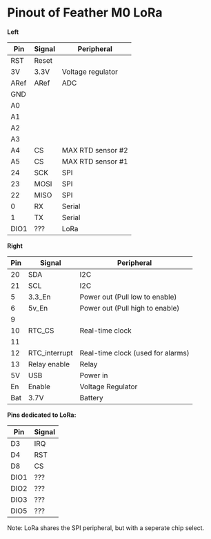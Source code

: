 # Pinout of Feather M0 LoRa


**Left**

|Pin  |Signal|Peripheral|
|-----|------|----------|
|RST  | Reset|
|3V   | 3.3V | Voltage regulator |
|ARef | ARef | ADC |
|GND  |
|A0   |
|A1   |
|A2   |
|A3   |
|A4   |CS   |MAX RTD sensor #2|
|A5   |CS   |MAX RTD sensor #1|
|24   |SCK  |SPI|
|23   |MOSI |SPI|
|22   |MISO |SPI|
|0    |RX   |Serial|
|1    |TX   |Serial|
|DIO1 | ??? | LoRa |

**Right**

|Pin  |Signal|Peripheral|
|-----|------|----------|
| 20 | SDA   |I2C|
| 21 | SCL   |I2C|
| 5  | 3.3_En| Power out (Pull low to enable)|
| 6  | 5v_En | Power out (Pull high to enable)|
| 9  |
| 10 | RTC_CS|Real-time clock|
| 11 |
| 12 | RTC_interrupt |Real-time clock (used for alarms)|
| 13 | Relay enable  | Relay |
| 5V | USB    | Power in |
| En | Enable | Voltage Regulator |
| Bat| 3.7V   | Battery |

**Pins dedicated to LoRa:**

|Pin  | Signal |
|-----|--------|
|D3   | IRQ |
|D4   | RST |
|D8   | CS  |
|DIO1 | ??? |
|DIO2 | ??? |
|DIO3 | ??? |
|DIO5 | ??? |
Note: LoRa shares the SPI peripheral, but with a seperate chip select.
